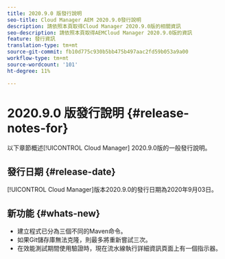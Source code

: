```yaml
---
title: 2020.9.0 版發行說明
seo-title: Cloud Manager AEM 2020.9.0發行說明
description: 請依照本頁取得Cloud Manager 2020.9.0版的相關資訊
seo-description: 請依照本頁取得AEMCloud Manager 2020.9.0版的資訊
feature: 發行資訊
translation-type: tm+mt
source-git-commit: fb10d775c930b5bb475b497aac2fd59b053a9a00
workflow-type: tm+mt
source-wordcount: '101'
ht-degree: 11%

---
```


# 2020.9.0 版發行說明 {#release-notes-for}

以下章節概述[!UICONTROL Cloud Manager] 2020.9.0版的一般發行說明。

## 發行日期 {#release-date}

[!UICONTROL Cloud Manager]版本2020.9.0的發行日期為2020年9月03日。

## 新功能 {#whats-new}

* 建立程式已分為三個不同的Maven命令。
* 如果Git儲存庫無法克隆，則最多將重新嘗試三次。
* 在效能測試期間使用驗證時，現在流水線執行詳細資訊頁面上有一個指示器。